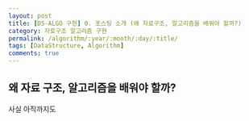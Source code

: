 ```yaml
---
layout: post
title: [DS-ALGO 구현] 0. 포스팅 소개 (왜 자료구조, 알고리즘을 배워야 할까?)
category: 자료구조 알고리즘 구현
permalink: /algorithm/:year/:month/:day/:title/
tags: [DataStructure, Algorithm]
comments: true
---
```


## 왜 자료 구조, 알고리즘을 배워야 할까?

사실 아직까지도 